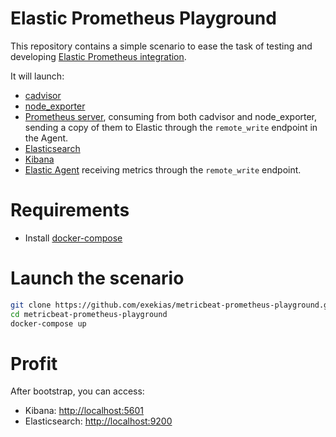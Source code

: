 # Elastic Prometheus Playground

This repository contains a simple scenario to ease the task of testing and developing [Elastic Prometheus integration](https://www.elastic.co/guide/en/beats/metricbeat/master/metricbeat-module-prometheus.html).

It will launch:

- [cadvisor](https://github.com/google/cadvisor)
- [node_exporter](https://github.com/prometheus/node_exporter)
- [Prometheus server](https://github.com/prometheus/prometheus), consuming from both cadvisor and node_exporter, sending a copy of them to Elastic through the `remote_write` endpoint in the Agent.
- [Elasticsearch](https://www.elastic.co/products/elasticsearch)
- [Kibana](https://www.elastic.co/products/kibana)
- [Elastic Agent](https://www.elastic.co/guide/en/ingest-management/current/run-elastic-agent.html) receiving metrics through the `remote_write` endpoint.


# Requirements

 - Install [docker-compose](https://docs.docker.com/compose/install/)
 
# Launch the scenario

```bash
git clone https://github.com/exekias/metricbeat-prometheus-playground.git
cd metricbeat-prometheus-playground
docker-compose up
```

# Profit

After bootstrap, you can access:

- Kibana: [http://localhost:5601](http://localhost:5601)
- Elasticsearch: [http://localhost:9200](http://localhost:9200)
